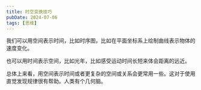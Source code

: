 ```yaml
---
title: 时空变换技巧
pubDate: 2024-07-06
tags: [思维]
---
```


我们可以用空间表示时间，比如时序图，比如在平面坐标系上绘制曲线表示物体的速度变化。

也可以用时间表示空间，比如光年，比如感受运动时间长短来体会距离的远近。

总体上来看，用空间表示时间或者更复杂的空间或关系会更常用一些。这对于使用直觉发现规律很有帮助。人类有个几何脑。
